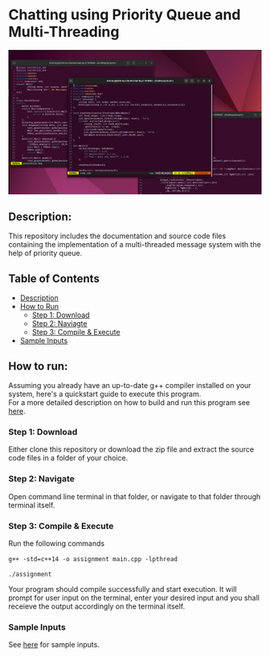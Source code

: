 # Chatting using Priority Queue and Multi-Threading
![alt text](https://github.com/mrinmooy/AI_Planet_Internship_Assignment/blob/master/images/desktop.png?raw=true)
## Description:
This repository includes the documentation and source code files containing the implementation of a multi-threaded message system with the help of priority queue.
## Table of Contents
- [Description](#description)
- [How to Run](#how-to-run)
  - [Step 1: Download](#step-1)
  - [Step 2: Naviagte](#step-2)
  - [Step 3: Compile & Execute](#step-3)
- [Sample Inputs](#sample-inputs)
## How to run:
Assuming you already have an up-to-date g++ compiler installed on your system, here's a quickstart guide to execute this program.  
For a more detailed description on how to build and run this program see [here](https://github.com/mrinmooy/AI_Planet_Internship_Assignment/blob/master/documentation/how_to_build_and_run.pdf).
### Step 1: Download
Either clone this repository or download the zip file and extract the source code files in a folder of your choice.
### Step 2: Navigate
Open command line terminal in that folder, or navigate to that folder through terminal itself.
### Step 3: Compile & Execute
Run the following commands
```
g++ -std=c++14 -o assignment main.cpp -lpthread
```
```
./assignment
```
Your program should compile successfully and start execution. It will prompt for user input on the terminal, enter your desired input and you shall receieve the output accordingly on the terminal itself.  

### Sample Inputs

See [here](https://github.com/mrinmooy/AI_Planet_Internship_Assignment/tree/master/source_files/test_code) for sample inputs.
